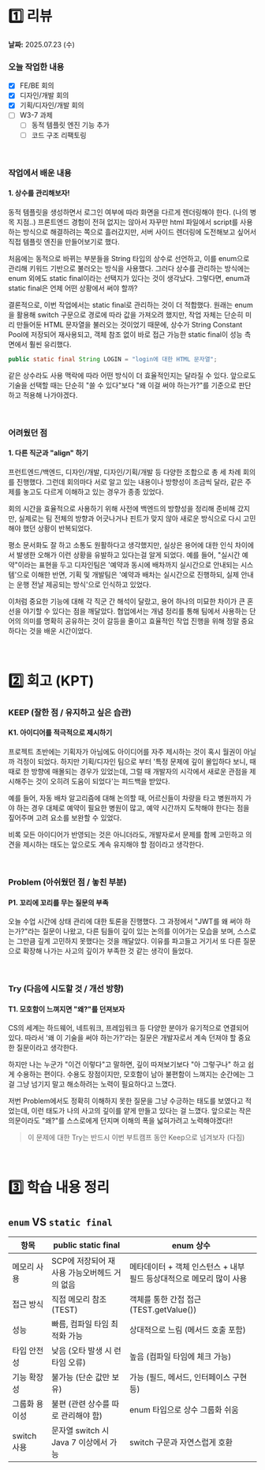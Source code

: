 # 1️⃣ 리뷰
**날짜:** 2025.07.23 (수)

### 오늘 작업한 내용
- [x] FE/BE 회의
- [x] 디자인/개발 회의
- [x] 기획/디자인/개발 회의
- [ ] W3-7 과제
  - [ ] 동적 템플릿 엔진 기능 추가
  - [ ] 코드 구조 리팩토링 

</br>

### 작업에서 배운 내용

#### 1. 상수를 관리해보자!

동적 템플릿을 생성하면서 로그인 여부에 따라 화면을 다르게 렌더링해야 한다. (나의 병목 지점..)
프론트엔드 경험이 전혀 없지는 않아서 자꾸만 html 파일에서 script를 사용하는 방식으로 해결하려는 쪽으로 흘러갔지만,
서버 사이드 렌더링에 도전해보고 싶어서 직접 템플릿 엔진을 만들어보기로 했다.

처음에는 동적으로 바뀌는 부분들을 String 타입의 상수로 선언하고, 이를 enum으로 관리해 키워드 기반으로 불러오는 방식을 사용했다.
그러다 상수를 관리하는 방식에는 enum 외에도 static final이라는 선택지가 있다는 것이 생각났다.
그렇다면, enum과 static final은 언제 어떤 상황에서 써야 할까?

결론적으로, 이번 작업에서는 static final로 관리하는 것이 더 적합했다.
원래는 enum을 활용해 switch 구문으로 경로에 따라 값을 가져오려 했지만,
작업 자체는 단순히 미리 만들어둔 HTML 문자열을 불러오는 것이었기 때문에,
상수가 String Constant Pool에 저장되어 재사용되고, 객체 참조 없이 바로 접근 가능한 static final이 성능 측면에서 훨씬 유리했다.

```java
public static final String LOGIN = "login에 대한 HTML 문자열";
```

같은 상수라도 사용 맥락에 따라 어떤 방식이 더 효율적인지는 달라질 수 있다.
앞으로도 기술을 선택할 때는 단순히 "쓸 수 있다"보다 "왜 이걸 써야 하는가?"를 기준으로 판단하고 적용해 나가야겠다.

<br/>

### 어려웠던 점

#### 1. 다른 직군과 "align" 하기

프런트엔드/백엔드, 디자인/개발, 디자인/기획/개발 등 다양한 조합으로 총 세 차례 회의를 진행했다. 그런데 회의마다 서로 알고 있는 내용이나 방향성이 조금씩 달라, 같은 주제를 놓고도 다르게 이해하고 있는 경우가 종종 있었다.

회의 시간을 효율적으로 사용하기 위해 사전에 백엔드의 방향성을 정리해 준비해 갔지만, 실제로는 팀 전체의 방향과 어긋나거나 핀트가 맞지 않아 새로운 방식으로 다시 고민해야 했던 상황이 반복되었다.

평소 문서화도 잘 하고 소통도 원활하다고 생각했지만, 실상은 용어에 대한 인식 차이에서 발생한 오해가 이런 상황을 유발하고 있다는걸 알게 되었다. 예를 들어, "실시간 예약"이라는 표현을 두고 디자인팀은 '예약과 동시에 배차까지 실시간으로 안내되는 시스템'으로 이해한 반면, 기획 및 개발팀은 '예약과 배차는 실시간으로 진행하되, 실제 안내는 운행 전날 제공되는 방식'으로 인식하고 있었다.

이처럼 중요한 기능에 대해 각 직군 간 해석이 달랐고, 용어 하나의 미묘한 차이가 큰 혼선을 야기할 수 있다는 점을 깨달았다.
협업에서는 개념 정리를 통해 팀에서 사용하는 단어의 의미를 명확히 공유하는 것이 갈등을 줄이고 효율적인 작업 진행을 위해 정말 중요하다는 것을 배운 시간이었다.

<br/>

#  2️⃣ 회고 (KPT)

### KEEP (잘한 점 / 유지하고 싶은 습관)

#### K1. 아이디어를 적극적으로 제시하기

프로젝트 초반에는 기획자가 아님에도 아이디어를 자주 제시하는 것이 혹시 월권이 아닐까 걱정이 되었다.
하지만 기획/디자인 팀으로 부터 '특정 문제에 깊이 몰입하다 보니, 때때로 한 방향에 매몰되는 경우가 있었는데,
그럴 때 개발자의 시각에서 새로운 관점을 제시해주는 것이 오히려 도움이 되었다'는 피드백을 받았다.

예를 들어, 자동 배차 알고리즘에 대해 논의할 때, 어르신들이 차량을 타고 병원까지 가야 하는 경우
대체로 예약이 필요한 병원이 많고, 예약 시간까지 도착해야 한다는 점을 짚어주며 고려 요소를 보완할 수 있었다.

비록 모든 아이디어가 반영되는 것은 아니더라도, 개발자로서 문제를 함께 고민하고 의견을 제시하는 태도는 앞으로도 계속 유지해야 할 점이라고 생각한다.

<br/>

### Problem (아쉬웠던 점 / 놓친 부분)

#### P1. 꼬리에 꼬리를 무는 질문의 부족

오늘 수업 시간에 상태 관리에 대한 토론을 진행했다.
그 과정에서 "JWT를 왜 써야 하는가?"라는 질문이 나왔고, 다른 팀들이 깊이 있는 논의를 이어가는 모습을 보며, 스스로는 그만큼 깊게 고민하지 못했다는 것을 깨달았다.
이유를 파고들고 거기서 또 다른 질문으로 확장해 나가는 사고의 깊이가 부족한 것 같는 생각이 들었다.

<br/>

### Try (다음에 시도할 것 / 개선 방향)

#### T1. 모호함이 느껴지면 "왜?"를 던져보자

CS의 세계는 하드웨어, 네트워크, 프레임워크 등 다양한 분야가 유기적으로 연결되어 있다.
따라서 '왜 이 기술을 써야 하는가?'라는 질문은 개발자로서 계속 던져야 할 중요한 질문이라고 생각한다.

하지만 나는 누군가 "이건 이렇다"고 말하면, 깊이 따져보기보다 "아 그렇구나" 하고 쉽게 수용하는 편이다.
수용도 장점이지만, 모호함이 남아 불편함이 느껴지는 순간에는 그걸 그냥 넘기지 말고 해소하려는 노력이 필요하다고 느꼈다.

저번 Problem에서도 정확히 이해하지 못한 질문을 그냥 수긍하는 태도를 보였다고 적었는데, 이런 태도가 나의 사고의 깊이를 얕게 만들고 있다는 걸 느꼈다. 
앞으로는 작은 의문이라도 "왜?"를 스스로에게 던지며 이해의 폭을 넓혀가려고 노력해야겠다!!

> 이 문제에 대한 Try는 반드시 이번 부트캠프 동안 Keep으로 넘겨보자 (다짐)

<br/>

#  3️⃣ 학습 내용 정리

## `enum` VS `static final`

항목 | public static final | enum 상수
-- | -- | --
메모리 사용 | SCP에 저장되어 재사용 가능오버헤드 거의 없음 | 메타데이터 + 객체 인스턴스 + 내부 필드 등상대적으로 메모리 많이 사용
접근 방식 | 직접 메모리 참조 (TEST) | 객체를 통한 간접 접근 (TEST.getValue())
성능 | 빠름, 컴파일 타임 최적화 가능 | 상대적으로 느림 (메서드 호출 포함)
타입 안전성 | 낮음 (오타 발생 시 런타임 오류) | 높음 (컴파일 타임에 체크 가능)
기능 확장성 | 불가능 (단순 값만 보유) | 가능 (필드, 메서드, 인터페이스 구현 등)
그룹화 용이성 | 불편 (관련 상수를 따로 관리해야 함) | enum 타입으로 상수 그룹화 쉬움
switch 사용 | 문자열 switch 시 Java 7 이상에서 가능 | switch 구문과 자연스럽게 호환

<br/>
